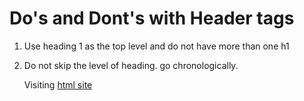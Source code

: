 
# Do's and Dont's with Header tags
1. Use heading 1 as the top level and do not have more than one h1
2. Do not skip the level of heading. go chronologically.

    Visiting [html site](https://developer.mozilla.org/en-US/docs/Web/HTML)

